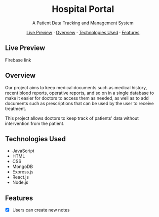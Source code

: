 <h1 align="center">Hospital Portal</h1>
<p align="center">A Patient Data Tracking and Management System</p>

<p align='center'>
  <a href='#live-preview'>Live Preview</a> ·
  <a href='#overview'>Overview</a> ·
  <a href='#technologies-used'>Technologies Used</a> ·
  <a href='#features'>Features</a>
</p>

## Live Preview

<p>Firebase link</p>

## Overview
<p>Our project aims to keep medical documents such as medical history, recent blood reports, operative reports, and so on in a single database to make it easier for doctors to access them as needed, as well as to add documents such as prescriptions that can be used by the user to receive treatment.</p>
<p>This project allows doctors to keep track of patients' data without intervention from the patient.</p>

## Technologies Used

-   JavaScript
-   HTML
-   CSS
-   MongoDB
-   Express.js
-   React.js
-   Node.js

## Features

-   [x] Users can create new notes
